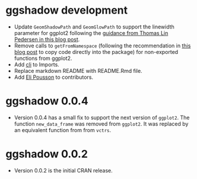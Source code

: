 # ggshadow development

* Update `GeomShadowPath` and `GeomGlowPath` to support the linewidth parameter for ggplot2 following the [guidance from Thomas Lin Pedersen in this blog post](https://www.tidyverse.org/blog/2022/08/ggplot2-3-4-0-size-to-linewidth/).
* Remove calls to `getFromNamespace` (following the recommendation in [this blog post](https://www.tidyverse.org/blog/2022/09/playing-on-the-same-team-as-your-dependecy/) to copy code directly into the package) for non-exported functions from ggplot2.
* Add [cli](https://github.com/r-lib/cli) to Imports.
* Replace markdown README with README.Rmd file.
* Add [Eli Pousson](https://github.com/elipousson) to contributors.

# ggshadow 0.0.4

* Version 0.0.4 has a small fix to support the next version of `ggplot2`. The function `new_data_frame` was removed from `ggplot2`. It was replaced by an equivalent function from from `vctrs`.

# ggshadow 0.0.2

* Version 0.0.2 is the initial CRAN release.

